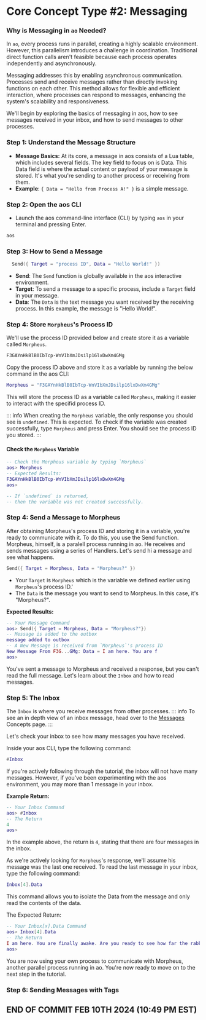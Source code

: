 # Core Concept Type #2: Messaging

### Why is Messaging in `ao` Needed?

In `ao`, every process runs in parallel, creating a highly scalable environment. However, this parallelism introduces a challenge in coordination. Traditional direct function calls aren't feasible because each process operates independently and asynchronously.

Messaging addresses this by enabling asynchronous communication. Processes send and receive messages rather than directly invoking functions on each other. This method allows for flexible and efficient interaction, where processes can respond to messages, enhancing the system's scalability and responsiveness.

We'll begin by exploring the basics of messaging in aos, how to see messages received in your inbox, and how to send messages to other processes.

### Step 1: Understand the Message Structure

- **Message Basics:** At its core, a message in aos consists of a Lua table, which includes several fields. The key field to focus on is Data. This Data field is where the actual content or payload of your message is stored. It's what you're sending to another process or receiving from them.
- **Example**: `{ Data = "Hello from Process A!" }` is a simple message.

### Step 2: Open the aos CLI

- Launch the aos command-line interface (CLI) by typing `aos` in your terminal and pressing Enter.

```bash
aos
```

### Step 3: How to Send a Message

```lua
  Send({ Target = "process ID", Data = "Hello World!" })
```

- **Send**: The `Send` function is globally available in the aos interactive environment.
- **Target**: To send a message to a specific process, include a `Target` field in your message.
- **Data**: The `Data` is the text message you want received by the receiving process. In this example, the message is "Hello World!".

### Step 4: Store `Morpheus`'s Process ID

We'll use the process ID provided below and create store it as a variable called `Morpheus`.

```bash
F3GAYnHkBlB0IbTcp-WnVIbXmJDsilp16lxDwXm4GMg
```

Copy the process ID above and store it as a variable by running the below command in the aos CLI:

```lua
Morpheus = "F3GAYnHkBlB0IbTcp-WnVIbXmJDsilp16lxDwXm4GMg"
```

This will store the process ID as a variable called `Morpheus`, making it easier to interact with the specifid process ID.

::: info
When creating the `Morpheus` variable, the only response you should see is `undefined`. This is expected. To check if the variable was created successfully, type `Morpheus` and press Enter. You should see the process ID you stored.
:::

#### Check the `Morpheus` Variable

```lua
-- Check the Morpheus variable by typing `Morpheus`
aos> Morpheus
-- Expected Results:
F3GAYnHkBlB0IbTcp-WnVIbXmJDsilp16lxDwXm4GMg
aos>

-- If `undefined` is returned,
-- then the variable was not created successfully.
```

### Step 4: Send a Message to Morpheus

After obtaining Morpheus's process ID and storing it in a variable, you're ready to communicate with it. To do this, you use the Send function. Morpheus, himself, is a paralell process running in ao. He receives and sends messages using a series of Handlers. Let's send hi a message and see what happens.

```lua
Send({ Target = Morpheus, Data = "Morpheus?" })
```

- Your `Target` is `Morpheus` which is the variable we defined earlier using `Morpheus`'s process ID.'
- The `Data` is the message you want to send to Morpheus. In this case, it's "Morpheus?".

**Expected Results:**

```lua
-- Your Message Command
aos> Send({ Target = Morpheus, Data = "Morpheus?"})
-- Message is added to the outbox
message added to outbox
-- A New Message is received from `Morpheus`'s process ID
New Message From F3G...GMg: Data = I am here. You are f
aos>
```

You've sent a message to Morpheus and received a response, but you can't read the full message. Let's learn about the `Inbox` and how to read messages.

### Step 5: The Inbox

The `Inbox` is where you receive messages from other processes.
::: info
To see an in depth view of an inbox message, head over to the [Messages](../../concepts/messages) Concepts page.
:::

Let's check your inbox to see how many messages you have received.

Inside your aos CLI, type the following command:

```lua
#Inbox
```

If you're actively following through the tutorial, the inbox will not have many messages. However, if you've been experimenting with the aos environment, you may more than 1 message in your inbox.

**Example Return:**

```lua
-- Your Inbox Command
aos> #Inbox
-- The Return
4
aos>
```

In the example above, the return is `4`, stating that there are four messages in the inbox.

As we're actively looking for `Morpheus`'s response, we'll assume his message was the last one received. To read the last message in your inbox, type the following command:

```lua
Inbox[4].Data
```

This command allows you to isolate the Data from the message and only read the contents of the data.

The Expected Return:

```lua
-- Your Inbox[x].Data Command
aos> Inbox[4].Data
-- The Return
I am here. You are finally awake. Are you ready to see how far the rabbit hole goes?
aos>
```

You are now using your own process to communicate with Morpheus, another parallel process running in ao. You're now ready to move on to the next step in the tutorial.

### Step 6: Sending Messages with Tags

## END OF COMMIT FEB 10TH 2024 (10:49 PM EST)

<!-- #### Understanding Tags in aos Messages

- **Purpose of Tags**: Tags in aos messages are used to categorize, route, and process messages efficiently. They play a crucial role in message handling, especially when dealing with multiple processes or complex workflows.

#### How to Use Tags in Messages

1. **Adding Tags to a Message**:
   - When constructing a message, you can include a `Tags` field, which is key with string value assigned.
   - **Example**:
     ```lua
     Send({
       Data = "Hello, Process 12345!",
       Tags = {
        Action = "Greeting"
      }
     })
     ```
   - This message is tagged with an "Action" of "Greeting" , indicating its purpose and intended recipient.

## Tips for Using Tags

- **Consistent Tagging**: Develop a consistent tagging system for your application to make message handling more predictable.
- **Tag Naming**:

Choose clear and descriptive names for your tags. This makes it easier to understand the purpose and context of messages at a glance.

- **Tag Limitations**: Be mindful of the number of tags you use. While tags are powerful for categorization, overuse or overly complex tagging systems can lead to confusion and inefficiency in message handling.

- **Security with Tags**: Remember that tags are not encrypted or hidden, so avoid using sensitive information as tags.

#### Advanced Usage of Tags

- **Workflow Management**: Tags can be instrumental in managing workflows, especially in systems where messages pass through multiple stages or processes.

## Additional Tips:

- **Message Structure**: Explore other fields like `Epoch`, `From`, and `Nonce` for more complex messaging needs.
- **Debugging**: Use the `Dump` function to print messages for debugging.
- \*\*

Security Considerations\*\*: Be cautious with the content and handling of messages, especially when dealing with sensitive data.

## Conclusion

Sending messages in aos is a fundamental skill that enables inter-process communication, a cornerstone of distributed computing on the aos platform. By following these steps, you can send, receive, and handle messages effectively, allowing you to build more complex and interactive applications in aos. Remember to experiment and explore the full potential of messaging in this versatile environment. -->
